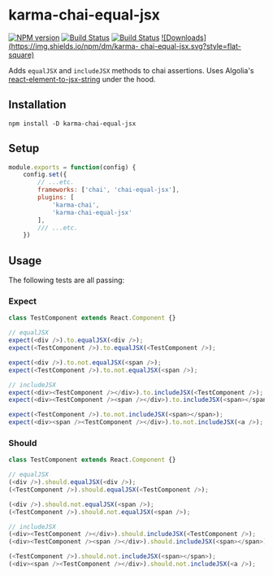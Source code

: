 # karma-chai-equal-jsx

[![NPM version](http://img.shields.io/npm/v/karma-chai-equal-jsx.svg?style=flat-square)](https://www.npmjs.org/package/karma-chai-equal-jsx)
[![Build Status](https://img.shields.io/travis/echenley/karma-chai-equal-jsx.svg?branch=master)](https://travis-ci.org/echenley/karma-chai-equal-jsx)
[![Build Status](https://img.shields.io/badge/license-MIT-green.svg?style=flat-square)](LICENSE)
[![Downloads](https://img.shields.io/npm/dm/karma-
chai-equal-jsx.svg?style=flat-square)](http://npm-stat.com/charts.html?package=karma-chai-equal-jsx)

Adds `equalJSX` and `includeJSX` methods to chai assertions. Uses Algolia's [react-element-to-jsx-string](https://github.com/algolia/react-element-to-jsx-string) under the hood.

## Installation

```
npm install -D karma-chai-equal-jsx
```

## Setup

```javascript
module.exports = function(config) {
    config.set({
        // ...etc.
        frameworks: ['chai', 'chai-equal-jsx'],
        plugins: [
            'karma-chai',
            'karma-chai-equal-jsx'
        ],
        /// ...etc.
    })
```

## Usage

The following tests are all passing:

### Expect

```javascript
class TestComponent extends React.Component {}

// equalJSX
expect(<div />).to.equalJSX(<div />);
expect(<TestComponent />).to.equalJSX(<TestComponent />);

expect(<div />).to.not.equalJSX(<span />);
expect(<TestComponent />).to.not.equalJSX(<span />);

// includeJSX
expect(<div><TestComponent /></div>).to.includeJSX(<TestComponent />);
expect(<div><TestComponent /><span /></div>).to.includeJSX(<span></span>);

expect(<TestComponent />).to.not.includeJSX(<span></span>);
expect(<div><span /><TestComponent /></div>).to.not.includeJSX(<a />);
```

### Should

```javascript
class TestComponent extends React.Component {}

// equalJSX
(<div />).should.equalJSX(<div />);
(<TestComponent />).should.equalJSX(<TestComponent />);

(<div />).should.not.equalJSX(<span />);
(<TestComponent />).should.not.equalJSX(<span />);

// includeJSX
(<div><TestComponent /></div>).should.includeJSX(<TestComponent />);
(<div><TestComponent /><span /></div>).should.includeJSX(<span></span>);

(<TestComponent />).should.not.includeJSX(<span></span>);
(<div><span /><TestComponent /></div>).should.not.includeJSX(<a />);
```
